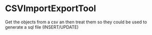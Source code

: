 # CSVImportExportTool
Get the objects from a csv an then treat them so they could be used to generate a sql file (INSERT/UPDATE)

